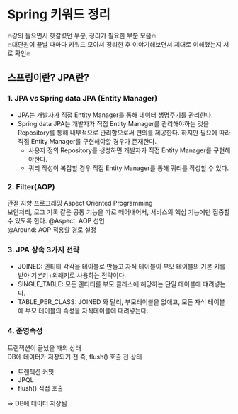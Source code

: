 # Spring 키워드 정리
🔥강의 들으면서 헷갈렸던 부분, 정리가 필요한 부분 모음🔥  
🔥대단원이 끝날 때마다 키워드 모아서 정리한 후 이야기해보면서 제대로 이해했는지 서로 확인🔥

## 스프링이란? JPA란?
### 1. JPA vs Spring data JPA (Entity Manager)
- JPA는 개발자가 직접 Entity Manager를 통해 데이터 생명주기를 관리한다.
- Spring data JPA는 개발자가 직접 Entity Manager를 관리해야하는 것을 Repository를 통해 내부적으로 관리함으로써 편의를 제공한다. 하지만 필요에 따라 직접 Entity Manager를 구현해야할 경우가 존재한다.
    - 사용자 정의 Repository를 생성하면 개발자가 직접 Entity Manager를 구현해야한다.
    - 쿼리 작성이 복잡할 경우 직접 Entity Manager를 통해 쿼리를 작성할 수 있다.

### 2. Filter(AOP)
관점 지향 프로그래밍 Aspect Oriented Programming  
보안처리, 로그 기록 같은 공통 기능을 따로 떼어내어서, 서비스의 핵심 기능에만 집중할 수 있도록 한다.
@Aspect: AOP 선언  
@Around: AOP 적용할 경로 설정

### 3. JPA 상속 3가지 전략
- JOINED: 엔티티 각각을 테이블로 만들고 자식 테이블이 부모 테이블의 기본 키를 받아 기본키+외래키로 사용하는 전략이다.
- SINGLE_TABLE: 모든 엔티티를 부모 클래스에 해당하는 단일 테이블에 떄려넣는다.
- TABLE_PER_CLASS: JOINED 와 달리, 부모테이블을 없애고, 모든 자식 테이블에 부모 테이블의 속성을 자식테이블에 때려넣는다.

### 4. 준영속성
트랜잭션이 끝났을 때의 상태  
DB에 데이터가 저장되기 전 즉, flush() 호출 전 상태

- 트랜젝션 커밋
- JPQL
- flush() 직접 호출

=> DB에 데이터 저장됨 